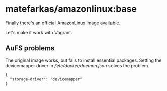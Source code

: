 # matefarkas/amazonlinux:base

Finally there's an official AmazonLinux image available.

Let's make it work with Vagrant.

## AuFS problems

The original image works, but fails to install essential packages.
Setting the devicemapper driver in */etc/docker/daemon.json* solves the problem.

    {
      "storage-driver": "devicemapper"
    }

